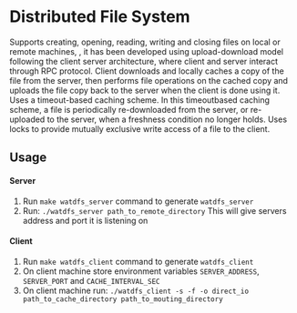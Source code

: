 # Distributed File System

Supports creating, opening, reading, writing and closing files on local or remote machines, , it has been developed using upload-download model following the client server architecture, where client and server interact through RPC protocol. Client downloads and locally caches a copy of the file from the server, then performs file operations on the cached copy and uploads the file copy back to the server when the client is done using it. Uses a timeout-based caching scheme. In this timeoutbased caching scheme, a file is periodically re-downloaded from the server, or re-uploaded to the server, when a freshness condition no longer holds. Uses locks to provide mutually exclusive write access of a file to the client.



## Usage

#### Server
1. Run `make watdfs_server` command to generate `watdfs_server`
2. Run:
      `./watdfs_server path_to_remote_directory`
   This will give servers address and port it is listening on

#### Client
1. Run `make watdfs_client` command to generate `watdfs_client`
2. On client machine store environment variables `SERVER_ADDRESS`, `SERVER_PORT` and `CACHE_INTERVAL_SEC`
3. On client machine run:
      `./watdfs_client -s -f -o direct_io path_to_cache_directory path_to_mouting_directory`
